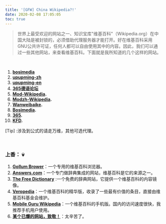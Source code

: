 ```yaml
---
title: '[GFW] China Wikipedia?!'
date: 2020-02-08 17:05:05
toc: true
---
```


> 世界上最受欢迎的网站之一、知识宝库"维基百科"（Wikipedia.org）在中国大陆是被封锁的，必须借助代理服务器才能打开。好在维基百科采用GNU公共许可证，任何人都可以自由使用其中的内容。因此，我们可以通过一些其他网站，来查看维基百科。下面就是我所知道的几个这样的网站。
<br>

1. **[bosimedia](http://www.bosimedia.com/wiki/)**
2. **[upupming-zh](https://mirror.upupming.site/)** 
3. **[upupming-en](https://w.upupming.site/wiki/Wikipedia:%E9%A6%96%E9%A1%B5)**
4. [**365德语论坛**](https://g.365deyu.cn/wiki.html)
5. **[Mod-Wikipedia](https://wikipedia.moesalih.com/).**
6. **[Modzh-Wikipedia](https://zh-wiki.info/).**
7. **[Wanweibaike](https://www.wanweibaike.com/).**
8. **[Bosimedia](http://www.bosimedia.com/wiki/Wikipedia:%E9%A6%96%E9%A1%B5).**
9.  **[365](https://g.365deyu.cn/test1.html?aus=2.52qu.xyz).**
10. **[KFD](https://kfd.me/).**

[Tip] :涉及到公式的请走万维，其他可选代理。

</br>

### 上香： 💀 

1. **[Gollum Brower](http://gollum.easycp.de/en/)**：一个专用的维基百科浏览器。
2. **[Answers.com](http://www.answers.com/)**：一个专门做辞典集成的网站，维基百科是它的来源之一。
3. **[The Free Dictionary](http://encyclopedia.thefreedictionary.com/)** :一个免费的辞典网站，它提供一个维基百科的内容镜像。
4. **[Veropedia](http://www.veropedia.com/)**：一个维基百科的精华版，收录了一些最有价值的条目，直接由维基百科基金会维护。
5. [**Mobile Guru Wikipedia**](http://axa.instinct.co.nz/wiki/)：一个维基百科的手机版。国内的访问速度很快，我推荐手机用户使用。
6. **[某个已爆的网站，致敬！](http://www.mirrorin.com/wiki/)**：太辛苦了。
